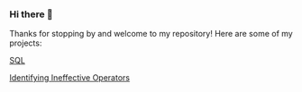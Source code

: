 ### Hi there 👋

<!--
**margarita-solov/margarita-solov** is a ✨ _special_ ✨ repository because its `README.md` (this file) appears on your GitHub profile.

--->
Thanks for stopping by and welcome to my repository! Here are some of my projects:

[SQL](https://nbviewer.jupyter.org/github/margarita-solov/projects/blob/main/SQL.ipynb)


[Identifying Ineffective Operators](https://nbviewer.jupyter.org/github/margarita-solov/projects/blob/main/Ineffective%20operators%20ranking.ipynb)
